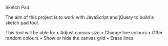 Sketch Pad

The aim of this project is to work with JavaScript and jQuery to build a sketch pad tool. 

This tool will be able to: 
•	Adjust canvas size
•	Change line colours
•	Offer random colours
•	Show or hide the canvas grid
•	Erase lines
